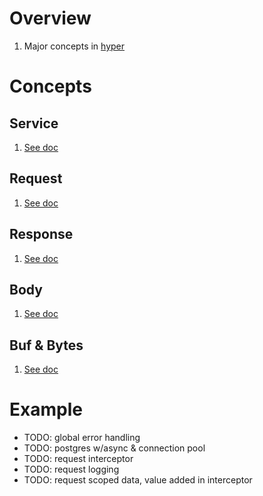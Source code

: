 # Overview

1. Major concepts in [hyper](https://hyper.rs/)


# Concepts

## Service

1. [See doc](./hyper.service.md)

## Request

1. [See doc](./hyper.req-res.md)

## Response

1. [See doc](./hyper.req-res.md)

## Body

1. [See doc](./hyper.body.md)

## Buf & Bytes

1. [See doc](./hyper.bytes.md)


# Example
- TODO: global error handling
- TODO: postgres w/async & connection pool
- TODO: request interceptor
- TODO: request logging
- TODO: request scoped data, value added in interceptor
